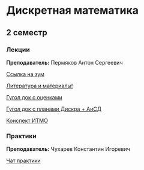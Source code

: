 # Дискретная математика


## 2 семестр

### Лекции

**Преподаватель:** Пермяков Антон Сергеевич 

[Ссылка на зум](https://us02web.zoom.us/j/5373576323?pwd=eVh0cCsrZ00rR0kranNEUlJFNHpTdz09)

[Литература и материалы!](https://drive.google.com/drive/u/0/folders/19WCKf3qU5VC0JrMJ-EqwvDkFLOi1lOQb)

[Гугол док с оценками](https://docs.google.com/spreadsheets/d/1s_6PV40fFa0zKhZjKVN-v3FM9e0g05HGaTDSRmRgDLU/edit#gid=1728556842)

[Гугол док с планами Дискра + АиСД](https://docs.google.com/spreadsheets/d/1L2ja62S3xaAG9tGxOjSkV_20swbb0-o051aTwjcLyiA/edit#gid=1919232126)

[Конспект ИТМО](http://neerc.ifmo.ru/wiki/index.php?title=%D0%94%D0%B8%D1%81%D0%BA%D1%80%D0%B5%D1%82%D0%BD%D0%B0%D1%8F_%D0%BC%D0%B0%D1%82%D0%B5%D0%BC%D0%B0%D1%82%D0%B8%D0%BA%D0%B0)

### Практики

**Преподаватель:**  Чухарев Константин Игоревич

[Чат практики](https://t.me/joinchat/HxSI8oANEwa6ZVLI)
